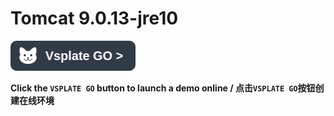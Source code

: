 # Tomcat 9.0.13-jre10

<a href="https://www.vsplate.com/?docker-compose=https://github.com/vsplate/dcenvs/tomcat/9.0.13-jre10"><img alt="VSPLATE GO" src="https://raw.githubusercontent.com/vsplate/images/master/vsgo_btn.png" width="200px"></a>

**Click the `VSPLATE GO` button to launch a demo online / 点击`VSPLATE GO`按钮创建在线环境**